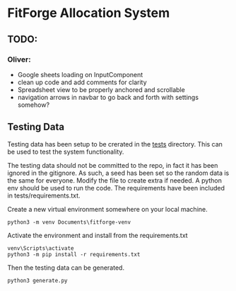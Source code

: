 # FitForge Allocation System

## TODO:

### Oliver:
- Google sheets loading on InputComponent
- clean up code and add comments for clarity
- Spreadsheet view to be properly anchored and scrollable
- navigation arrows in navbar to go back and forth with settings somehow?


## Testing Data

Testing data has been setup to be crerated in the [tests](./tests/) directory. This can be used to test the system functionality.


The testing data should not be committed to the repo, in fact it has been ignored in the gitignore. As such, a seed has been set so the random data is the same for everyone. Modify the file to create extra if needed. A python env should be used to run the code. The requirements have been included in tests/requirements.txt.

Create a new virtual environment somewhere on your local machine.

    python3 -m venv Documents\fitforge-venv

Activate the environment and install from the requirements.txt

    venv\Scripts\activate
    python3 -m pip install -r requirements.txt

Then the testing data can be generated.

    python3 generate.py
